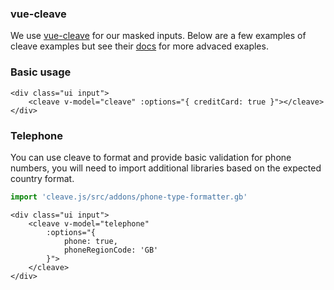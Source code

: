 ### vue-cleave
We use [vue-cleave](https://github.com/vue-bulma/cleave) for our masked inputs. Below are a few examples of cleave examples but see their [docs](http://nosir.github.io/cleave.js/) for more advaced exaples.

### Basic usage

    <div class="ui input">
        <cleave v-model="cleave" :options="{ creditCard: true }"></cleave>
    </div>

### Telephone
You can use cleave to format and provide basic validation for phone numbers, you will need to import additional libraries based on the expected country format.

```js
import 'cleave.js/src/addons/phone-type-formatter.gb'
```

    <div class="ui input">
        <cleave v-model="telephone"
            :options="{
                phone: true,
                phoneRegionCode: 'GB'
            }">
        </cleave>
    </div>
